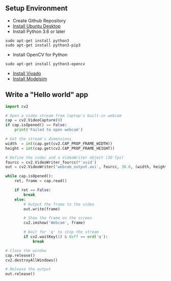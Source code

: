 ## **Setup Environment**
- Create Github Repository
- [Install Ubuntu Desktop](https://ubuntu.com/download/desktop/thank-you?version=20.04.2.0&architecture=amd64)
- Install Python 3.6 or later
```shell
sudo apt-get install python3
sudo apt-get install python3-pip3
```
- Install OpenCV for Python
```shell
sudo apt-get install python3-opencv
```
- [Install Vivado](https://www.xilinx.com/support/download.html)
- [Install Modelsim](https://fpgasoftware.intel.com/?product=modelsim_ae#tabs-2)
## **Write a "Hello world" app**
```python
import cv2

# Open a video stream from laptop's built-in webcam
cap = cv2.VideoCapture(0)
if cap.isOpened() == False:
    print('Failed to open webcam')

# Get the stream's dimensions
width  = int(cap.get(cv2.CAP_PROP_FRAME_WIDTH))
height = int(cap.get(cv2.CAP_PROP_FRAME_HEIGHT))

# Define the codec and a VideoWriter object (30 fps)
fourcc = cv2.VideoWriter_fourcc(*'xvid')
out = cv2.VideoWriter('webcam_output.avi', fourcc, 30.0, (width, height))

while cap.isOpened():
    ret, frame = cap.read()

    if ret == False:
        break
    else:
        # Output the frame to the video
        out.write(frame)

        # Show the frame on the screen
        cv2.imshow('Webcam', frame)

        # Wait for 'q' to stop the stream
        if cv2.waitKey(1) & 0xff == ord('q'):
            break

# Close the window
cap.release()
cv2.destroyAllWindows()

# Release the output
out.release()
```
